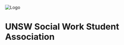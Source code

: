 ![Logo](/swsa-website/assets/images/UNSWSocialWorkSA_Logo_Full_Colour.jpg)

# UNSW Social Work Student Association
